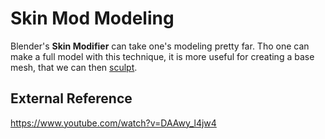 # Skin Mod Modeling
Blender's **Skin Modifier** can take one's modeling pretty far. Tho one can make a full model with this technique, it is more useful for creating a base mesh, that we can then [sculpt](../sculpting).

## External Reference
https://www.youtube.com/watch?v=DAAwy_l4jw4
